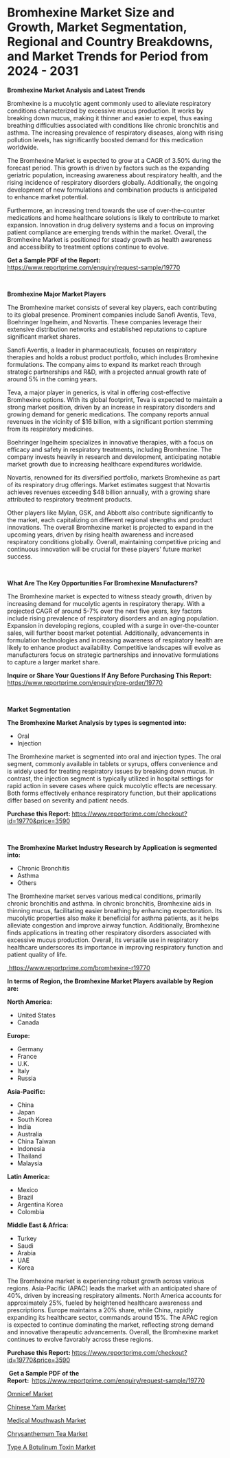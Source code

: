 <p><h1>Bromhexine Market Size and Growth, Market Segmentation, Regional and Country Breakdowns, and Market Trends for Period from 2024 -  2031</h1></p><p><strong>Bromhexine Market Analysis and Latest Trends</strong></p>
<p><p>Bromhexine is a mucolytic agent commonly used to alleviate respiratory conditions characterized by excessive mucus production. It works by breaking down mucus, making it thinner and easier to expel, thus easing breathing difficulties associated with conditions like chronic bronchitis and asthma. The increasing prevalence of respiratory diseases, along with rising pollution levels, has significantly boosted demand for this medication worldwide.</p><p>The Bromhexine Market is expected to grow at a CAGR of 3.50% during the forecast period. This growth is driven by factors such as the expanding geriatric population, increasing awareness about respiratory health, and the rising incidence of respiratory disorders globally. Additionally, the ongoing development of new formulations and combination products is anticipated to enhance market potential. </p><p>Furthermore, an increasing trend towards the use of over-the-counter medications and home healthcare solutions is likely to contribute to market expansion. Innovation in drug delivery systems and a focus on improving patient compliance are emerging trends within the market. Overall, the Bromhexine Market is positioned for steady growth as health awareness and accessibility to treatment options continue to evolve.</p></p>
<p><strong>Get a Sample PDF of the Report:&nbsp;</strong> <a href="https://www.reportprime.com/enquiry/request-sample/19770?utm_campaign=114&utm_medium=2&utm_source=Github&utm_content=ia&utm_term=02122024&utm_id=bromhexine">https://www.reportprime.com/enquiry/request-sample/19770</a></p>
<p>&nbsp;</p>
<p><strong>Bromhexine Major Market Players</strong></p>
<p><p>The Bromhexine market consists of several key players, each contributing to its global presence. Prominent companies include Sanofi Aventis, Teva, Boehringer Ingelheim, and Novartis. These companies leverage their extensive distribution networks and established reputations to capture significant market shares.</p><p>Sanofi Aventis, a leader in pharmaceuticals, focuses on respiratory therapies and holds a robust product portfolio, which includes Bromhexine formulations. The company aims to expand its market reach through strategic partnerships and R&D, with a projected annual growth rate of around 5% in the coming years.</p><p>Teva, a major player in generics, is vital in offering cost-effective Bromhexine options. With its global footprint, Teva is expected to maintain a strong market position, driven by an increase in respiratory disorders and growing demand for generic medications. The company reports annual revenues in the vicinity of $16 billion, with a significant portion stemming from its respiratory medicines.</p><p>Boehringer Ingelheim specializes in innovative therapies, with a focus on efficacy and safety in respiratory treatments, including Bromhexine. The company invests heavily in research and development, anticipating notable market growth due to increasing healthcare expenditures worldwide.</p><p>Novartis, renowned for its diversified portfolio, markets Bromhexine as part of its respiratory drug offerings. Market estimates suggest that Novartis achieves revenues exceeding $48 billion annually, with a growing share attributed to respiratory treatment products.</p><p>Other players like Mylan, GSK, and Abbott also contribute significantly to the market, each capitalizing on different regional strengths and product innovations. The overall Bromhexine market is projected to expand in the upcoming years, driven by rising health awareness and increased respiratory conditions globally. Overall, maintaining competitive pricing and continuous innovation will be crucial for these players' future market success.</p></p>
<p>&nbsp;</p>
<p><strong>What Are The Key Opportunities For Bromhexine Manufacturers?</strong></p>
<p><p>The Bromhexine market is expected to witness steady growth, driven by increasing demand for mucolytic agents in respiratory therapy. With a projected CAGR of around 5-7% over the next five years, key factors include rising prevalence of respiratory disorders and an aging population. Expansion in developing regions, coupled with a surge in over-the-counter sales, will further boost market potential. Additionally, advancements in formulation technologies and increasing awareness of respiratory health are likely to enhance product availability. Competitive landscapes will evolve as manufacturers focus on strategic partnerships and innovative formulations to capture a larger market share.</p></p>
<p><strong>Inquire or Share Your Questions If Any Before Purchasing This Report:</strong> <a href="https://www.reportprime.com/enquiry/pre-order/19770?utm_campaign=114&utm_medium=2&utm_source=Github&utm_content=ia&utm_term=02122024&utm_id=bromhexine">https://www.reportprime.com/enquiry/pre-order/19770</a></p>
<p>&nbsp;</p>
<p><strong>Market Segmentation</strong></p>
<p><strong>The Bromhexine Market Analysis by types is segmented into:</strong></p>
<p><ul><li>Oral</li><li>Injection</li></ul></p>
<p><p>The Bromhexine market is segmented into oral and injection types. The oral segment, commonly available in tablets or syrups, offers convenience and is widely used for treating respiratory issues by breaking down mucus. In contrast, the injection segment is typically utilized in hospital settings for rapid action in severe cases where quick mucolytic effects are necessary. Both forms effectively enhance respiratory function, but their applications differ based on severity and patient needs.</p></p>
<p><strong>Purchase this Report:&nbsp;</strong><a href="https://www.reportprime.com/checkout?id=19770&price=3590&utm_campaign=114&utm_medium=2&utm_source=Github&utm_content=ia&utm_term=02122024&utm_id=bromhexine">https://www.reportprime.com/checkout?id=19770&price=3590</a></p>
<p>&nbsp;</p>
<p><strong>The Bromhexine Market Industry Research by Application is segmented into:</strong></p>
<p><ul><li>Chronic Bronchitis</li><li>Asthma</li><li>Others</li></ul></p>
<p><p>The Bromhexine market serves various medical conditions, primarily chronic bronchitis and asthma. In chronic bronchitis, Bromhexine aids in thinning mucus, facilitating easier breathing by enhancing expectoration. Its mucolytic properties also make it beneficial for asthma patients, as it helps alleviate congestion and improve airway function. Additionally, Bromhexine finds applications in treating other respiratory disorders associated with excessive mucus production. Overall, its versatile use in respiratory healthcare underscores its importance in improving respiratory function and patient quality of life.</p></p>
<p><a href="https://www.reportprime.com/bromhexine-r19770?utm_campaign=114&utm_medium=2&utm_source=Github&utm_content=ia&utm_term=02122024&utm_id=bromhexine">&nbsp;https://www.reportprime.com/bromhexine-r19770</a></p>
<p><strong>In terms of Region, the Bromhexine Market Players available by Region are:</strong></p>
<p>
    <p> <strong> North America: </strong>
        <ul>
            <li>United States</li>
            <li>Canada</li>
        </ul>
        </p> 
    <p> <strong> Europe: </strong>
        <ul>
            <li>Germany</li>
            <li>France</li>
            <li>U.K.</li>
            <li>Italy</li>
            <li>Russia</li>
        </ul>
        </p> 
    <p> <strong> Asia-Pacific: </strong>
        <ul>
            <li>China</li>
            <li>Japan</li>
            <li>South Korea</li>
            <li>India</li>
            <li>Australia</li>
            <li>China Taiwan</li>
            <li>Indonesia</li>
            <li>Thailand</li>
            <li>Malaysia</li>
        </ul>
        </p> 
    <p> <strong> Latin America: </strong>
        <ul>
            <li>Mexico</li>
            <li>Brazil</li>
            <li>Argentina Korea</li>
            <li>Colombia</li>
        </ul>
        </p> 
    <p> <strong> Middle East & Africa: </strong>
        <ul>
            <li>Turkey</li>
            <li>Saudi</li>
            <li>Arabia</li>
            <li>UAE</li>
            <li>Korea</li>
        </ul>
    </p>
    </p>
<p><p>The Bromhexine market is experiencing robust growth across various regions. Asia-Pacific (APAC) leads the market with an anticipated share of 40%, driven by increasing respiratory ailments. North America accounts for approximately 25%, fueled by heightened healthcare awareness and prescriptions. Europe maintains a 20% share, while China, rapidly expanding its healthcare sector, commands around 15%. The APAC region is expected to continue dominating the market, reflecting strong demand and innovative therapeutic advancements. Overall, the Bromhexine market continues to evolve favorably across these regions.</p></p>
<p><strong>Purchase this Report: </strong><a href="https://www.reportprime.com/checkout?id=19770&price=3590&utm_campaign=114&utm_medium=2&utm_source=Github&utm_content=ia&utm_term=02122024&utm_id=bromhexine">https://www.reportprime.com/checkout?id=19770&price=3590</a></p>
<p>&nbsp;<strong>Get a Sample PDF of the Report:&nbsp;&nbsp;</strong><a href="https://www.reportprime.com/enquiry/request-sample/19770?utm_campaign=114&utm_medium=2&utm_source=Github&utm_content=ia&utm_term=02122024&utm_id=bromhexine">https://www.reportprime.com/enquiry/request-sample/19770</a></p>
<p><strong></strong></p>
<p><p><a href="https://www.linkedin.com/pulse/lucrative-growth-omnicef-market-forecasted-cagr-125-from-2024-yjfge?utm_campaign=114&utm_medium=2&utm_source=Github&utm_content=ia&utm_term=02122024&utm_id=bromhexine">Omnicef Market</a></p><p><a href="https://issuu.com/reportprime-2/docs/chinese-yam-market-size-2030.pptx?utm_campaign=114&utm_medium=2&utm_source=Github&utm_content=ia&utm_term=02122024&utm_id=bromhexine">Chinese Yam Market</a></p><p><a href="https://github.com/rahu1506/Market-Research-Report-List-6/blob/main/medical-mouthwash-market.md?utm_campaign=114&utm_medium=2&utm_source=Github&utm_content=ia&utm_term=02122024&utm_id=bromhexine">Medical Mouthwash Market</a></p><p><a href="https://issuu.com/reportprime-2/docs/chrysanthemum-tea-market-size-2030.pptx?utm_campaign=114&utm_medium=2&utm_source=Github&utm_content=ia&utm_term=02122024&utm_id=bromhexine">Chrysanthemum Tea Market</a></p><p><a href="https://www.linkedin.com/pulse/type-botulinum-toxin-market-forecasted-from-2024-2031-wmx1e?utm_campaign=114&utm_medium=2&utm_source=Github&utm_content=ia&utm_term=02122024&utm_id=bromhexine">Type A Botulinum Toxin Market</a></p></p>